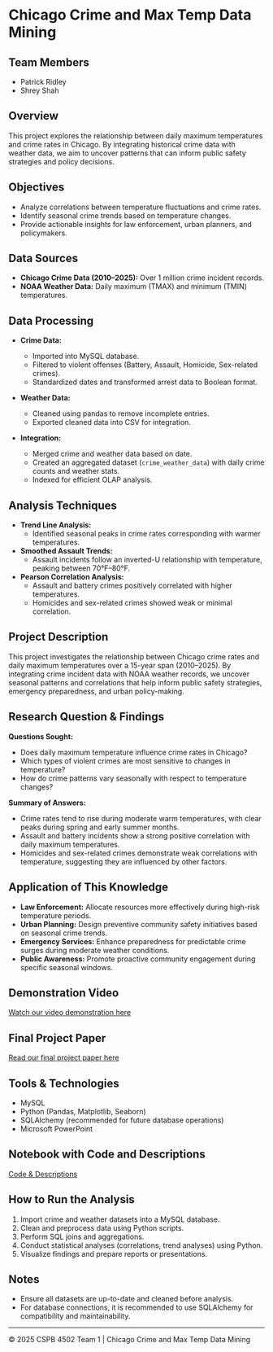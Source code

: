 
# Chicago Crime and Max Temp Data Mining

## Team Members
- Patrick Ridley
- Shrey Shah

## Overview
This project explores the relationship between daily maximum temperatures and crime rates in Chicago. By integrating historical crime data with weather data, we aim to uncover patterns that can inform public safety strategies and policy decisions.

## Objectives
- Analyze correlations between temperature fluctuations and crime rates.
- Identify seasonal crime trends based on temperature changes.
- Provide actionable insights for law enforcement, urban planners, and policymakers.

## Data Sources
- **Chicago Crime Data (2010–2025):** Over 1 million crime incident records.
- **NOAA Weather Data:** Daily maximum (TMAX) and minimum (TMIN) temperatures.

## Data Processing
- **Crime Data:** 
  - Imported into MySQL database.
  - Filtered to violent offenses (Battery, Assault, Homicide, Sex-related crimes).
  - Standardized dates and transformed arrest data to Boolean format.

- **Weather Data:** 
  - Cleaned using pandas to remove incomplete entries.
  - Exported cleaned data into CSV for integration.

- **Integration:** 
  - Merged crime and weather data based on date.
  - Created an aggregated dataset (`crime_weather_data`) with daily crime counts and weather stats.
  - Indexed for efficient OLAP analysis.

## Analysis Techniques
- **Trend Line Analysis:** 
  - Identified seasonal peaks in crime rates corresponding with warmer temperatures.
- **Smoothed Assault Trends:** 
  - Assault incidents follow an inverted-U relationship with temperature, peaking between 70°F–80°F.
- **Pearson Correlation Analysis:** 
  - Assault and battery crimes positively correlated with higher temperatures.
  - Homicides and sex-related crimes showed weak or minimal correlation.


## Project Description
This project investigates the relationship between Chicago crime rates and daily maximum temperatures over a 15-year span (2010–2025). By integrating crime incident data with NOAA weather records, we uncover seasonal patterns and correlations that help inform public safety strategies, emergency preparedness, and urban policy-making.

## Research Question & Findings
**Questions Sought:**
- Does daily maximum temperature influence crime rates in Chicago?
- Which types of violent crimes are most sensitive to changes in temperature?
- How do crime patterns vary seasonally with respect to temperature changes?

**Summary of Answers:**
- Crime rates tend to rise during moderate warm temperatures, with clear peaks during spring and early summer months.
- Assault and battery incidents show a strong positive correlation with daily maximum temperatures.
- Homicides and sex-related crimes demonstrate weak correlations with temperature, suggesting they are influenced by other factors.

## Application of This Knowledge
- **Law Enforcement:** Allocate resources more effectively during high-risk temperature periods.
- **Urban Planning:** Design preventive community safety initiatives based on seasonal crime trends.
- **Emergency Services:** Enhance preparedness for predictable crime surges during moderate weather conditions.
- **Public Awareness:** Promote proactive community engagement during specific seasonal windows.

## Demonstration Video
[Watch our video demonstration here](https://example.com/demo-video)  

## Final Project Paper
[Read our final project paper here](/01_ChicagoCrime_Part4.pdf)  

## Tools & Technologies
- MySQL
- Python (Pandas, Matplotlib, Seaborn)
- SQLAlchemy (recommended for future database operations)
- Microsoft PowerPoint

## Notebook with Code and Descriptions
[Code & Descriptions](/chi_crime_analysis_rev7.ipynb)  

## How to Run the Analysis
1. Import crime and weather datasets into a MySQL database.
2. Clean and preprocess data using Python scripts.
3. Perform SQL joins and aggregations.
4. Conduct statistical analyses (correlations, trend analyses) using Python.
5. Visualize findings and prepare reports or presentations.

## Notes
- Ensure all datasets are up-to-date and cleaned before analysis.
- For database connections, it is recommended to use SQLAlchemy for compatibility and maintainability.


---

© 2025 CSPB 4502 Team 1 | Chicago Crime and Max Temp Data Mining
